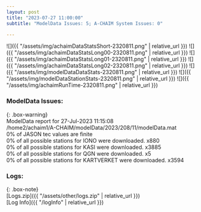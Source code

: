 ```yaml
---
layout: post
title: "2023-07-27 11:00:00"
subtitle: "ModelData Issues: 5; A-CHAIM System Issues: 0"

---
```


![]({{ "/assets/img/achaimDataStatsShort-2320811.png" | relative_url }})
![]({{ "/assets/img/achaimDataStatsLong00-2320811.png" | relative_url }})
![]({{ "/assets/img/achaimDataStatsLong01-2320811.png" | relative_url }})
![]({{ "/assets/img/achaimDataStatsLong02-2320811.png" | relative_url }})
![]({{ "/assets/img/modelDataDataStats-2320811.png" | relative_url }})
![]({{ "/assets/img/modelDataStationStats-2320811.png" | relative_url }})
![]({{ "/assets/img/achaimRunTime-2320811.png" | relative_url }})


### ModelData Issues:  
  
{: .box-warning}  
 ModelData report for 27-Jul-2023 11:15:08   
 /home2/achaim1/A-CHAIM/modelData/2023/208/11/modelData.mat   
 0% of JASON tec values are finite   
 0% of all possible stations for IONO were downloaded. x880   
 0% of all possible stations for KASI were downloaded. x3885   
 0% of all possible stations for QGN were downloaded. x5   
 0% of all possible stations for KARTVERKET were downloaded. x3594   
  


### Logs:  
  
{: .box-note}  
[Logs.zip]({{ "/assets/other/logs.zip" | relative_url }})  
[Log Info]({{ "/logInfo" | relative_url }})  
